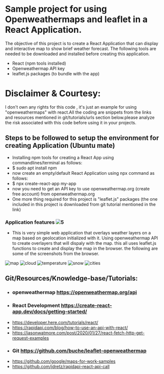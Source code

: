 # Sample project for using Openweathermaps and leaflet in a React Application.
The objective of this project is to create a React Application that can display and interactive map to show brief weather forecast. The following tools are needed to be downloaded and installed before creating this application.
- React (npm tools installed)
- Openweathermap API key
- leaflet.js packages (to bundle with the app)

# Disclaimer & Courtesy:
I don't own any rights for this code , it's just an example for using "openweathermaps" with react.All the coding are
snippets from the links and resources mentioned in git/tutorials/urls section below.please analyze the risk associated with this code before using it in your projects.

## Steps to be followed to setup the environment for creating Application (Ubuntu mate)
- Installing npm tools for creating a React App using commandlines/terminal as follows:
 - $ sudo apt install npm
- now create an empty/default React Application using npx command as follows:
 - $ npx create-react-app my-app
 - now you need to get an API key to use openweathermap.org (create free account) from openweathermap.org
 - One more thing required for this project is "leaflet.js" packages (the one included in this project is downloaded from git tutorial mentioned in the link)
### Application features ![5](https://user-images.githubusercontent.com/54668143/134902236-41059b89-c20a-492f-a0b3-3960b3aad520.png)

- This is very simple web application that overlays weather layers on a map based on geolocation initialized with it. Using openweathermap API to create overlayers that will dispaly with the map. this all uses leaflet.js functions to create and display the map in the browser. the following are some of the screenshots from the browser.

![map](https://user-images.githubusercontent.com/54668143/134902160-c7e0f755-09fb-464c-b890-ab79636ac00b.png)
![cloud](https://user-images.githubusercontent.com/54668143/134902223-c96ff848-2572-453d-af5d-1885ffa84c1a.png)
![temperature](https://user-images.githubusercontent.com/54668143/134902229-16a6bd8b-38d2-4cb9-b33a-a568567fd658.png)
![snow](https://user-images.githubusercontent.com/54668143/134902241-9088998f-b219-4fc7-a7b6-e18bc083f508.png)
![cities](https://user-images.githubusercontent.com/54668143/134902265-7e6e03ca-5e9e-4dcc-b6a8-d8bc0d188b5b.png)

## Git/Resources/Knowledge-base/Tutorials:
- ### openweathermap  https://openweathermap.org/api
- ### React Development https://create-react-app.dev/docs/getting-started/
- https://developer.here.com/tutorials/react/
- https://rapidapi.com/blog/how-to-use-an-api-with-react/
- https://jasonwatmore.com/post/2020/01/27/react-fetch-http-get-request-examples
- ### Git https://github.com/buche/leaflet-openweathermap
- https://github.com/google/maps-for-work-samples
- https://github.com/jdretz/rapidapi-react-api-call
